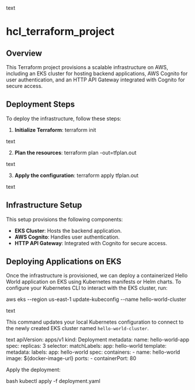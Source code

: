 text
# hcl_terraform_project

## Overview
This Terraform project provisions a scalable infrastructure on AWS, including an EKS cluster for hosting backend applications, AWS Cognito for user authentication, and an HTTP API Gateway integrated with Cognito for secure access.

## Deployment Steps

To deploy the infrastructure, follow these steps:

1. **Initialize Terraform**:
terraform init

text

2. **Plan the resources**:
terraform plan -out=tfplan.out

text

3. **Apply the configuration**:
terraform apply tfplan.out

text

## Infrastructure Setup

This setup provisions the following components:

- **EKS Cluster**: Hosts the backend application.
- **AWS Cognito**: Handles user authentication.
- **HTTP API Gateway**: Integrated with Cognito for secure access.

## Deploying Applications on EKS

Once the infrastructure is provisioned, we can deploy a containerized Hello World application on EKS using Kubernetes manifests or Helm charts. To configure your Kubernetes CLI to interact with the EKS cluster, run:

aws eks --region us-east-1 update-kubeconfig --name hello-world-cluster

text

This command updates your local Kubernetes configuration to connect to the newly created EKS cluster named `hello-world-cluster`.

text
apiVersion: apps/v1
kind: Deployment
metadata:
  name: hello-world-app
spec:
  replicas: 3
  selector:
    matchLabels:
      app: hello-world
  template:
    metadata:
      labels:
        app: hello-world
    spec:
      containers:
      - name: hello-world
        image: ${docker-image-url}
        ports:
        - containerPort: 80

Apply the deployment:

bash
kubectl apply -f deployment.yaml